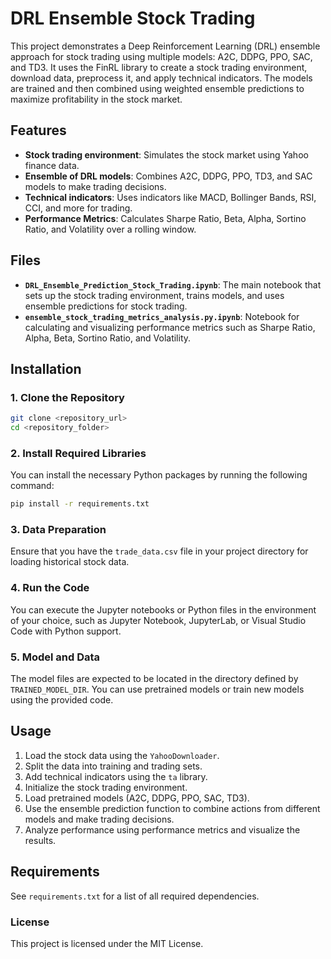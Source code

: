 # DRL Ensemble Stock Trading

This project demonstrates a Deep Reinforcement Learning (DRL) ensemble approach for stock trading using multiple models: A2C, DDPG, PPO, SAC, and TD3. It uses the FinRL library to create a stock trading environment, download data, preprocess it, and apply technical indicators. The models are trained and then combined using weighted ensemble predictions to maximize profitability in the stock market.

## Features

- **Stock trading environment**: Simulates the stock market using Yahoo finance data.
- **Ensemble of DRL models**: Combines A2C, DDPG, PPO, TD3, and SAC models to make trading decisions.
- **Technical indicators**: Uses indicators like MACD, Bollinger Bands, RSI, CCI, and more for trading.
- **Performance Metrics**: Calculates Sharpe Ratio, Beta, Alpha, Sortino Ratio, and Volatility over a rolling window.

## Files

- **`DRL_Ensemble_Prediction_Stock_Trading.ipynb`**: The main notebook that sets up the stock trading environment, trains models, and uses ensemble predictions for stock trading.
- **`ensemble_stock_trading_metrics_analysis.py.ipynb`**: Notebook for calculating and visualizing performance metrics such as Sharpe Ratio, Alpha, Beta, Sortino Ratio, and Volatility.

## Installation

### 1. Clone the Repository
```bash
git clone <repository_url>
cd <repository_folder>
```

### 2. Install Required Libraries
You can install the necessary Python packages by running the following command:
```bash
pip install -r requirements.txt
```

### 3. Data Preparation
Ensure that you have the `trade_data.csv` file in your project directory for loading historical stock data.

### 4. Run the Code
You can execute the Jupyter notebooks or Python files in the environment of your choice, such as Jupyter Notebook, JupyterLab, or Visual Studio Code with Python support.

### 5. Model and Data
The model files are expected to be located in the directory defined by `TRAINED_MODEL_DIR`. You can use pretrained models or train new models using the provided code.

## Usage

1. Load the stock data using the `YahooDownloader`.
2. Split the data into training and trading sets.
3. Add technical indicators using the `ta` library.
4. Initialize the stock trading environment.
5. Load pretrained models (A2C, DDPG, PPO, SAC, TD3).
6. Use the ensemble prediction function to combine actions from different models and make trading decisions.
7. Analyze performance using performance metrics and visualize the results.

## Requirements

See `requirements.txt` for a list of all required dependencies.

### License

This project is licensed under the MIT License.

